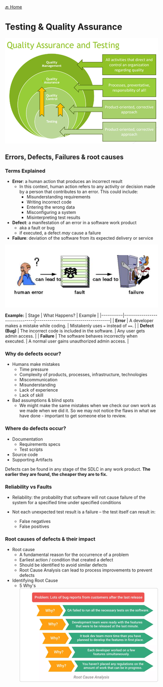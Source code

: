[🔙 Home](../home.md)

# Testing & Quality Assurance
![image3.png](assets/image3.png)

## Errors, Defects, Failures & root causes
### Terms Explained
* **Error**: a human action that produces an incorrect result
  * In this context, human action refers to any activity or decision made by a person that contributes to an error. This could include:
    * Misunderstanding requirements 
    * Writing incorrect code 
    * Entering the wrong data 
    * Misconfiguring a system 
    * Misinterpreting test results
* **Defect**: a manifestation of an error in a software work product
  * aka a fault or bug 
  * if executed, a defect _may_ cause a failure
* **Failure**: deviation of the software from its expected delivery or service

![image4.png](assets/image4.png)

**Example:**
| Stage      | What Happens?                           | Example                              |
|-----------|--------------------------------|--------------------------------------|
| **Error**   | A developer makes a mistake while coding. | Mistakenly uses `=` instead of `==`. |
| **Defect (Bug)** | The incorrect code is included in the software. | Any user gets admin access. |
| **Failure** | The software behaves incorrectly when executed. | A normal user gains unauthorized admin access. |


### Why do defects occur?
* Humans make mistakes
  * Time pressure
  * Complexity of products, processes, infrastructure, technologies
  * Miscommunication
  * Misunderstanding
  * Lack of experience
  * Lack of skill
* Bad assumptions & blind spots
  * We might make the same mistakes when we check our own work as we made when we did it.
    So we may not notice the flaws in what we have done - important to get someone else to review.

### Where do defects occur?
* Documentation
  * Requirements specs
  * Test scripts
* Source code
* Supporting Artifacts

Defects can be found in any stage of the SDLC in any work product.
**The earlier they are found, the cheaper they are to fix.**

### Reliability vs Faults
* Reliability: the probability that software will not cause failure of the system
  for a specified time under specified conditions

* Not each unexpected test result is a failure – the test itself can result in:
  * False negatives
  * False positives

### Root causes of defects & their impact
* Root cause
  * A fundamental reason for the occurrence of a problem
  * Earliest action / condition that created a defect
  * Should be identified to avoid similar defects
  * Root Cause Analysis can lead to process improvements to prevent defects
* Identifying Root Cause
  * 5 Why's
![image5.png](assets/image5.png)